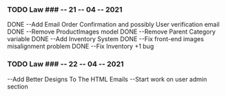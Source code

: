 
### TODO  Law ### -- 21 -- 04 -- 2021

DONE --Add Email Order Confirmation and possibly User verification email
DONE --Remove ProductImages model
DONE --Remove Parent Category variable
DONE --Add Inventory System
DONE --Fix front-end images misalignment problem
DONE --Fix Inventory +1 bug


### TODO Law ### -- 22 -- 04 -- 2021
--Add Better Designs To The HTML Emails
--Start work on user admin section

